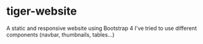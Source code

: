 # tiger-website
A static and responsive website using Bootstrap 4
I've tried to use different components (navbar, thumbnails, tables...)
